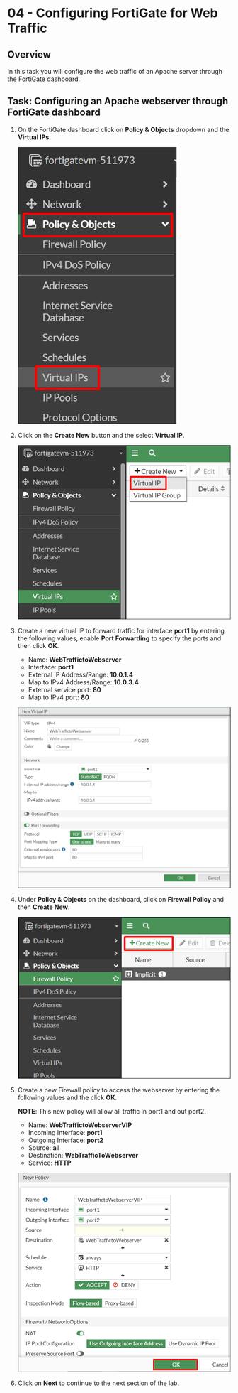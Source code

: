 # 04 - Configuring FortiGate for Web Traffic

## Overview

In this task you will configure the web traffic of an Apache server through the FortiGate dashboard.

## Task: Configuring an Apache webserver through FortiGate dashboard

1. On the FortiGate dashboard click on **Policy & Objects** dropdown and the **Virtual IPs**.
    
    ![](../images/image_402.png)
    
2. Click on the  **Create New** button and the select **Virtual IP**.

    ![](../images/image_403.png)
    
3. Create a new virtual IP to forward traffic for interface **port1** by entering the following values, enable **Port Forwarding** to specify the ports and then click **OK**.
    
    * Name:  **WebTraffictoWebserver**
    * Interface:  **port1**
    * External IP Address/Range:  **10.0.1.4**
    * Map to IPv4 Address/Range:  **10.0.3.4**
    * External service port:  **80**
    * Map to IPv4 port:  **80**

    ![](../images/image_404.png)
    
4. Under **Policy & Objects** on the dashboard, click on **Firewall Policy** and then **Create New**.

    ![](../images/image_406.png)

5. Create a new Firewall policy to access the webserver by entering the following values and the click **OK**. 
    
    **NOTE**: This new policy will allow all traffic in port1 and out port2.

    * Name:  **WebTraffictoWebserverVIP**
    * Incoming Interface:  **port1**
    * Outgoing Interface:  **port2**
    * Source:  **all**
    * Destination: **WebTrafficToWebserver**
    * Service: **HTTP**
    
    ![](../images/image_407.png)
    
6. Click on **Next** to continue to the next section of the lab.

